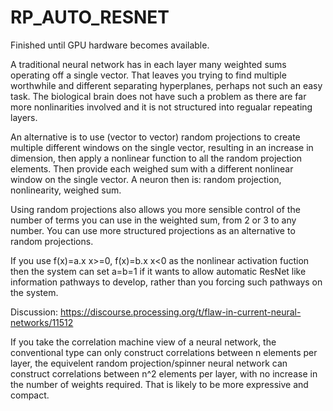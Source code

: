 # RP_AUTO_RESNET
Finished until GPU hardware becomes available.

A traditional neural network has in each layer many weighted sums operating off a single vector. That leaves you trying to find multiple worthwhile and different separating hyperplanes, perhaps not such an easy task. The biological brain does not have such a problem as there are far more nonlinarities involved and it is not structured into regualar repeating layers.   

An alternative is to use (vector to vector) random projections to create multiple different windows on the single vector, resulting in an increase in dimension, then apply a nonlinear function to all the random projection elements. Then provide each weighed sum with a different nonlinear window on the single vector.  A neuron then is: random projection, nonlinearity, weighed sum.

Using random projections also allows you more sensible control of the number of terms you can use in the weighted sum, from 2 or 3 to any number.
You can use more structured projections as an alternative to random projections.

If you use f(x)=a.x x>=0, f(x)=b.x x<0 as the nonlinear activation fuction then the system can set a=b=1 if it wants to allow automatic ResNet like information pathways to develop, rather than you forcing such pathways on the system. 

Discussion: https://discourse.processing.org/t/flaw-in-current-neural-networks/11512

If you take the correlation machine view of a neural network, the conventional type can only construct correlations between n elements per layer, the equivelent random projection/spinner neural network can construct correlations between n^2 elements per layer, with no increase in the number of weights required. That is likely to be more expressive and compact.
